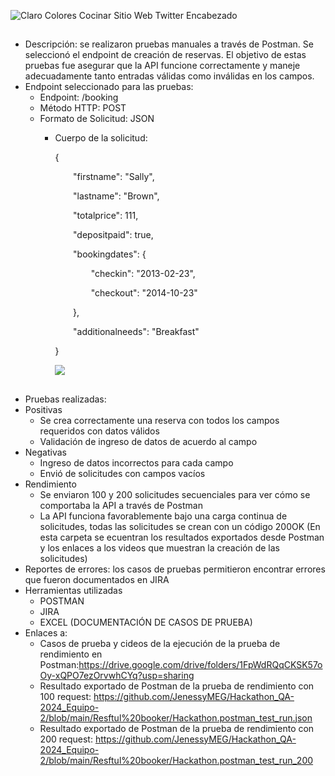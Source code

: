 
 ![Claro Colores Cocinar Sitio Web Twitter Encabezado](https://github.com/user-attachments/assets/6df3d765-8ae7-45f0-8ca1-4ac6075731ed)

 ##
- <a name="_224u9ma7ck5j"></a>Descripción: se realizaron pruebas manuales a través de Postman. Se seleccionó el endpoint de creación de reservas. El objetivo de estas pruebas fue asegurar que la API funcione correctamente y maneje adecuadamente tanto  entradas válidas como  inválidas en los campos.
- Endpoint seleccionado para las pruebas: 
  - Endpoint: /booking
  - Método HTTP: POST
  - Formato de Solicitud: JSON
    - Cuerpo de la solicitud: 

      {

      `    `"firstname": "Sally",

      `    `"lastname": "Brown",

      `    `"totalprice": 111,

      `    `"depositpaid": true,

      `    `"bookingdates": {

      `        `"checkin": "2013-02-23",

      `        `"checkout": "2014-10-23"

      `    `},

      `    `"additionalneeds": "Breakfast"

      }

      ![](Aspose.Words.d8f49c6c-713d-4ca4-9bf4-79fccd933f3a.001.png)
##
- <a name="_vt4f4sz7mo2o"></a>Pruebas realizadas: 
- Positivas 
  - Se crea correctamente una reserva con todos los campos requeridos con datos válidos
  - Validación de ingreso de datos de acuerdo al campo  
- Negativas 
  - Ingreso de datos incorrectos para cada campo 
  - Envió de solicitudes con campos vacíos
- Rendimiento  
  - Se enviaron 100 y 200 solicitudes secuenciales para ver cómo se comportaba la API a través de Postman
  - La API funciona favorablemente bajo una carga continua de solicitudes, todas las solicitudes se crean con un código 200OK (En esta carpeta se ecuentran los resultados exportados desde Postman y los enlaces a los videos que muestran la creación de las solicitudes)
- Reportes de errores: los casos de pruebas permitieron encontrar errores que  fueron documentados en JIRA
- Herramientas utilizadas 
  - POSTMAN   
  - JIRA
  - EXCEL (DOCUMENTACIÓN DE CASOS DE PRUEBA)
- Enlaces a: 
  - Casos de prueba y cideos de la ejecución de la prueba de rendimiento en Postman:https://drive.google.com/drive/folders/1FpWdRQqCKSK57oOy-xQPO7ezOrvwhCYq?usp=sharing 
  - Resultado exportado de Postman de la prueba de rendimiento con 100 request: https://github.com/JenessyMEG/Hackathon_QA-2024_Equipo-2/blob/main/Resftul%20booker/Hackathon.postman_test_run.json 
  - Resultado exportado de Postman de la prueba de rendimiento con 200 request: https://github.com/JenessyMEG/Hackathon_QA-2024_Equipo-2/blob/main/Resftul%20booker/Hackathon.postman_test_run_200
    


